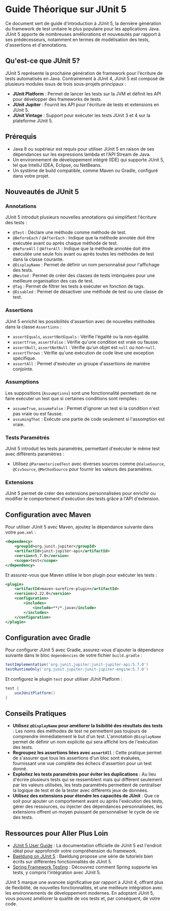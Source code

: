 # Guide Théorique sur JUnit 5

Ce document sert de guide d'introduction à JUnit 5, la dernière génération du framework de test unitaire le plus populaire pour les applications Java. JUnit 5 apporte de nombreuses améliorations et nouveautés par rapport à ses prédécesseurs, notamment en termes de modélisation des tests, d'assertions et d'annotations.

## Qu'est-ce que JUnit 5?

JUnit 5 représente la prochaine génération de framework pour l'écriture de tests automatisés en Java. Contrairement à JUnit 4, JUnit 5 est composé de plusieurs modules issus de trois sous-projets principaux :

- **JUnit Platform** : Permet de lancer les tests sur la JVM et définit les API pour développer des frameworks de tests.
- **JUnit Jupiter** : Fournit les API pour l'écriture de tests et extensions en JUnit 5.
- **JUnit Vintage** : Support pour exécuter les tests JUnit 3 et 4 sur la plateforme JUnit 5.

## Prérequis

- Java 8 ou supérieur est requis pour utiliser JUnit 5 en raison de ses dépendances sur les expressions lambda et l'API Stream de Java.
- Un environnement de développement intégré (IDE) qui supporte JUnit 5, tel que IntelliJ IDEA, Eclipse, ou NetBeans.
- Un système de build compatible, comme Maven ou Gradle, configuré dans votre projet.

## Nouveautés de JUnit 5

### Annotations

JUnit 5 introduit plusieurs nouvelles annotations qui simplifient l'écriture des tests :

- `@Test` : Déclare une méthode comme méthode de test.
- `@BeforeEach` / `@AfterEach` : Indique que la méthode annotée doit être exécutée avant ou après chaque méthode de test.
- `@BeforeAll` / `@AfterAll` : Indique que la méthode annotée doit être exécutée une seule fois avant ou après toutes les méthodes de test dans la classe courante.
- `@DisplayName` : Permet de définir un nom personnalisé pour l'affichage des tests.
- `@Nested` : Permet de créer des classes de tests imbriquées pour une meilleure organisation des cas de test.
- `@Tag` : Permet de filtrer les tests à exécuter en fonction de tags.
- `@Disabled` : Permet de désactiver une méthode de test ou une classe de test.

### Assertions

JUnit 5 enrichit les possibilités d'assertion avec de nouvelles méthodes dans la classe `Assertions` :

- `assertEquals`, `assertNotEquals` : Vérifie l'égalité ou la non-égalité.
- `assertTrue`, `assertFalse` : Vérifie qu'une condition est vraie ou fausse.
- `assertNull`, `assertNotNull` : Vérifie qu'un objet est `null` ou non-`null`.
- `assertThrows` : Vérifie qu'une exécution de code lève une exception spécifique.
- `assertAll` : Permet d'exécuter un groupe d'assertions de manière conjointe.

### Assumptions

Les suppositions (`Assumptions`) sont une fonctionnalité permettant de ne faire exécuter un test que si certaines conditions sont remplies :

- `assumeTrue`, `assumeFalse` : Permet d'ignorer un test si la condition n'est pas vraie ou est fausse.
- `assumingThat` : Exécute une partie de code seulement si l'assomption est vraie.

### Tests Paramétrés

JUnit 5 introduit les tests paramétrés, permettant d'exécuter le même test avec différents paramètres :

- Utilisez `@ParameterizedTest` avec diverses sources comme `@ValueSource`, `@CsvSource`, `@MethodSource` pour fournir les valeurs des paramètres.

### Extensions

JUnit 5 permet de créer des extensions personnalisées pour enrichir ou modifier le comportement d'exécution des tests grâce à l'API d'extension.

## Configuration avec Maven

Pour utiliser JUnit 5 avec Maven, ajoutez la dépendance suivante dans votre `pom.xml` :

```xml
<dependency>
    <groupId>org.junit.jupiter</groupId>
    <artifactId>junit-jupiter-api</artifactId>
    <version>5.7.0</version>
    <scope>test</scope>
</dependency>
```

Et assurez-vous que Maven utilise le bon plugin pour exécuter les tests :

```xml
<plugin>
    <artifactId>maven-surefire-plugin</artifactId>
    <version>2.22.0</version>
    <configuration>
        <includes>
            <include>**/*.java</include>
        </includes>
    </configuration>
</plugin>
```

## Configuration avec Gradle

Pour configurer JUnit 5 avec Gradle, assurez-vous d'ajouter la dépendance suivante dans le bloc `dependencies` de votre fichier `build.gradle` :

```groovy
testImplementation('org.junit.jupiter:junit-jupiter-api:5.7.0')
testRuntimeOnly('org.junit.jupiter:junit-jupiter-engine:5.7.0')
```

Et configurez le plugin `test` pour utiliser JUnit Platform :

```groovy
test {
    useJUnitPlatform()
}
```

## Conseils Pratiques

- **Utilisez `@DisplayName` pour améliorer la lisibilité des résultats des tests** : Les noms des méthodes de test ne permettent pas toujours de comprendre immédiatement le but d'un test. L'annotation `@DisplayName` permet de définir un nom explicite qui sera affiché lors de l'exécution des tests.
- **Regroupez les assertions liées avec `assertAll`** : Cette pratique permet de s'assurer que tous les assertions d'un bloc sont évaluées, fournissant une vue complète des échecs d'assertion pour un test donné.
- **Exploitez les tests paramétrés pour éviter les duplications** : Au lieu d'écrire plusieurs tests qui se ressemblent mais qui diffèrent seulement par les valeurs utilisées, les tests paramétrés permettent de centraliser la logique de test et de la tester avec différents jeux de données.
- **Utilisez des extensions pour étendre les capacités de JUnit** : Que ce soit pour ajouter un comportement avant ou après l'exécution des tests, gérer des ressources, ou injecter des dépendances personnalisées, les extensions offrent un moyen puissant de personnaliser le cycle de vie des tests.

## Ressources pour Aller Plus Loin

- [JUnit 5 User Guide](https://junit.org/junit5/docs/current/user-guide/) : La documentation officielle de JUnit 5 est l'endroit idéal pour approfondir votre compréhension du framework.
- [Baeldung on JUnit 5](https://www.baeldung.com/junit-5) : Baeldung propose une série de tutoriels bien écrits sur différentes fonctionnalités de JUnit 5.
- [Spring Framework Testing](https://docs.spring.io/spring-framework/docs/current/reference/html/testing.html#testing) : Découvrez comment Spring supporte les tests, y compris l'intégration avec JUnit 5.

JUnit 5 marque une avancée significative par rapport à JUnit 4, offrant plus de flexibilité, de nouvelles fonctionnalités, et une meilleure intégration avec les environnements de développement modernes. En adoptant JUnit 5, vous pouvez améliorer la qualité de vos tests et, par conséquent, de votre code.